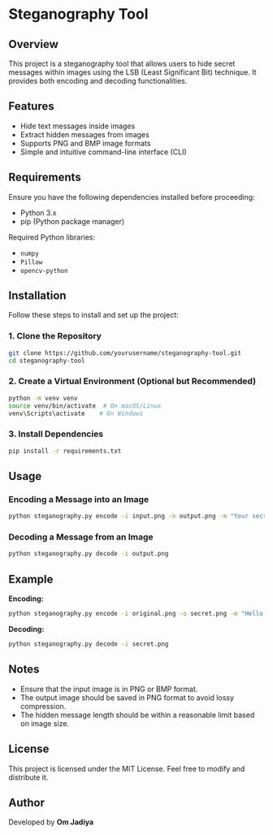 # Steganography Tool

## Overview
This project is a steganography tool that allows users to hide secret messages within images using the LSB (Least Significant Bit) technique. It provides both encoding and decoding functionalities.

## Features
- Hide text messages inside images
- Extract hidden messages from images
- Supports PNG and BMP image formats
- Simple and intuitive command-line interface (CLI)

## Requirements
Ensure you have the following dependencies installed before proceeding:
- Python 3.x
- pip (Python package manager)

Required Python libraries:
- `numpy`
- `Pillow`
- `opencv-python`

## Installation
Follow these steps to install and set up the project:

### 1. Clone the Repository
```bash
git clone https://github.com/yourusername/steganography-tool.git
cd steganography-tool
```

### 2. Create a Virtual Environment (Optional but Recommended)
```bash
python -m venv venv
source venv/bin/activate  # On macOS/Linux
venv\Scripts\activate    # On Windows
```

### 3. Install Dependencies
```bash
pip install -r requirements.txt
```

## Usage

### Encoding a Message into an Image
```bash
python steganography.py encode -i input.png -o output.png -m "Your secret message"
```

### Decoding a Message from an Image
```bash
python steganography.py decode -i output.png
```

## Example
**Encoding:**
```bash
python steganography.py encode -i original.png -o secret.png -m "Hello, this is a hidden message!"
```

**Decoding:**
```bash
python steganography.py decode -i secret.png
```

## Notes
- Ensure that the input image is in PNG or BMP format.
- The output image should be saved in PNG format to avoid lossy compression.
- The hidden message length should be within a reasonable limit based on image size.

## License
This project is licensed under the MIT License. Feel free to modify and distribute it.

## Author
Developed by **Om Jadiya**

